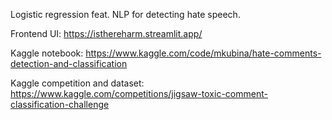 Logistic regression feat. NLP for detecting hate speech.

Frontend UI:
https://isthereharm.streamlit.app/

Kaggle notebook:
https://www.kaggle.com/code/mkubina/hate-comments-detection-and-classification

Kaggle competition and dataset:
https://www.kaggle.com/competitions/jigsaw-toxic-comment-classification-challenge
